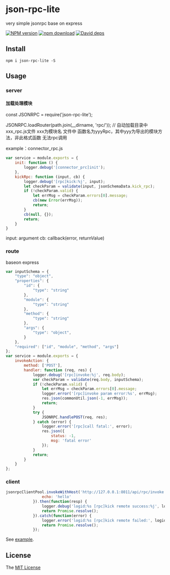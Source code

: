 # json-rpc-lite
very simple jsonrpc base on express

[![NPM version][npm-image]][npm-url]
[![npm download][download-image]][download-url]
[![David deps][david-image]][david-url]

[npm-image]: https://img.shields.io/npm/v/json-rpc-lite.svg
[npm-url]: https://npmjs.com/package/json-rpc-lite
[download-image]: https://img.shields.io/npm/dm/json-rpc-lite.svg
[download-url]: https://npmjs.com/package/json-rpc-lite
[david-image]: https://img.shields.io/david/json-rpc-lite.svg
[david-url]: https://david-dm.org/imcooder/json-rpc-lite

## Install

```
npm i json-rpc-lite -S
```

## Usage


### server
#### 加载处理模块
const JSONRPC = require('json-rpc-lite');

JSONRPC.loadRouter(path.join(__dirname, 'rpc/'));
// 自动加载目录中 xxx_rpc.js文件 xxx为模块名
文件中 函数名为yyyRpc，其中yyy为导出的模块方法，非此格式函数 无法rpc调用

example：connector_rpc.js
```js
var service = module.exports = {
    init: function () {
        logger.debug('[connector_prc]init');
    },
    kickRpc: function (input, cb) {
        logger.debug('[rpc]kick:%j', input);
        let checkParam = validate(input, jsonSchemaData.kick_rpc);
        if (!checkParam.valid) {
            let errMsg = checkParam.errors[0].message;
            cb(new Error(errMsg));
            return;
        }
        cb(null, {});        
        return;
    }
}
```
input: argument
cb: callback(error, returnValue)

### route
baseon express
```js
var inputSchema = {
    "type": "object",
    "properties": {
        "id": {
            "type": "string"
        },
        "module": {
            "type": "string"
        },
        "method": {
            "type": "string"
        },
        "args": {
            "type": "object",
        }
    },
    "required": ["id", "module", "method", "args"]
};
var service = module.exports = {
    invokeAction: {
        method: ['POST'],
        handler: function (req, res) {
            logger.debug('[rpc]invoke:%j', req.body);
            var checkParam = validate(req.body, inputSchema);
            if (!checkParam.valid) {
                let errMsg = checkParam.errors[0].message;
                logger.error('[rpc]invoke param error:%s', errMsg);
                res.json(commonUtil.json(-1, errMsg));
                return;
            }
            try {
                JSONRPC.handlePOST(req, res);
            } catch (error) {
                logger.error('[rpc]call fatal:', error);
                res.json({
                    status: -1,
                    msg: 'fatal error'
                });
            }
            return;
        }
    }
};
```


### client
```js
jsonrpcClientPool.invokeWithHost('http://127.0.0.1:8011/api/rpc/invoke', 'connector', 'kick', {
                echo: 'hello'
            }).then(function(resp) {
                logger.debug('logid:%s [rpc]kick remote success:%j', logid, resp);
                return Promise.resolve();
            }).catch(function(error) {
                logger.error('logid:%s [rpc]kick remote failed:', logid, error.stack);
                return Promise.resolve();
            });
```

See [example](example/).

## License

The [MIT License](LICENSE)
